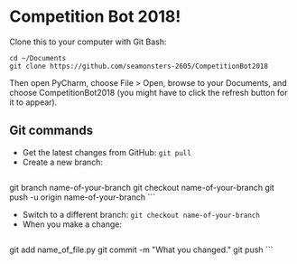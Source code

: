 # Competition Bot 2018!

Clone this to your computer with Git Bash:

```
cd ~/Documents
git clone https://github.com/seamonsters-2605/CompetitionBot2018
```

Then open PyCharm, choose File > Open, browse to your Documents, and choose CompetitionBot2018 (you might have to click the refresh button for it to appear).

## Git commands

- Get the latest changes from GitHub: `git pull`
- Create a new branch:
    ```
git branch name-of-your-branch
git checkout name-of-your-branch
git push -u origin name-of-your-branch
    ```
- Switch to a different branch: `git checkout name-of-your-branch`
- When you make a change:
    ```
git add name_of_file.py
git commit -m "What you changed."
git push
    ```

